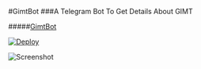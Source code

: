 #GimtBot
###A Telegram Bot To Get Details About GIMT

#####[GimtBot](https://telegram.me/GimtBot "GIMT Bot")

[![Deploy](https://www.herokucdn.com/deploy/button.svg)](https://heroku.com/deploy)

![Screenshot](http://i.imgur.com/q5701P1.jpg "Screenshot")